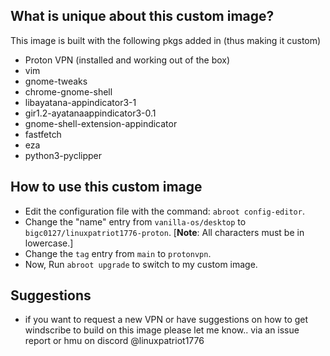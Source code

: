 ## What is unique about this custom image?

This image is built with the following pkgs added in (thus making it custom)

- Proton VPN (installed and working out of the box)
- vim
- gnome-tweaks
- chrome-gnome-shell
- libayatana-appindicator3-1
- gir1.2-ayatanaappindicator3-0.1
- gnome-shell-extension-appindicator
- fastfetch
- eza
- python3-pyclipper


## How to use this custom image

- Edit the configuration file with the command: `abroot config-editor`.
- Change the "name" entry from `vanilla-os/desktop` to `bigc0127/linuxpatriot1776-proton`.  [**Note**: All characters must be in lowercase.]
- Change the `tag` entry from `main` to `protonvpn`.
- Now, Run `abroot upgrade` to switch to my custom image.

## Suggestions
- if you want to request a new VPN or have suggestions on how to get windscribe to build on this image please let me know.. via an issue report or hmu on discord @linuxpatriot1776
